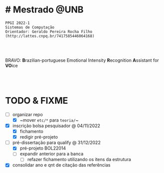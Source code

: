# # Mestrado @UNB

    PPGI 2022-1
    Sistemas de Computação
    Orientador: Geraldo Pereira Rocha Filho (http://lattes.cnpq.br/7417585446064168)

<br><br>

BRAVO: **B**razilian-portuguese Emotional Intensity **R**ecognition **A**ssistant for **VO**ice

<br><br>

# TODO & FIXME

- [ ] organizar repo
    - [x] ~mover `etc/*` para `teoria/`~
- [x] inscrição bolsa pesquisador @ 04/11/2022
    - [x] fichamento
    - [x] redigir pré-projeto
- [ ] pré-dissertação para qualify @ 31/12/2022
    - [x] pré-projeto BOL22014
    - [ ] expandir anterior para a banca
        - [ ] refazer fichamento utilizando os itens da estrutura
- [x] consolidar ano e qnt de citação das referências
